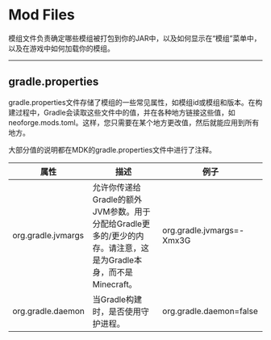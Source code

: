 # Mod Files

模组文件负责确定哪些模组被打包到你的JAR中，以及如何显示在“模组”菜单中，以及在游戏中如何加载你的模组。

---

## gradle.properties

gradle.properties文件存储了模组的一些常见属性，如模组id或模组和版本。在构建过程中，Gradle会读取这些文件中的值，并在各种地方链接这些值，如neoforge.mods.toml。这样，您只需要在某个地方更改值，然后就能应用到所有地方。

大部分值的说明都在MDK的gradle.properties文件中进行了注释。

|  属性   | 描述  | 例子 |
|  ----  | ----  | --- |
| org.gradle.jvmargs  | 允许你传递给Gradle的额外JVM参数。用于分配给Gradle更多的/更少的内存。请注意，这是为Gradle本身，而不是Minecraft。 | org.gradle.jvmargs=-Xmx3G |
| org.gradle.daemon  | 当Gradle构建时，是否使用守护进程。 | org.gradle.daemon=false |

